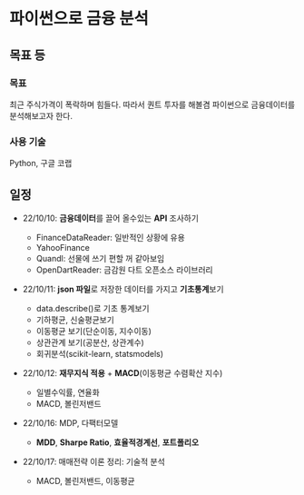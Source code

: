 # 파이썬으로 금융 분석

## 목표 등

### 목표

최근 주식가격이 폭락하며 힘들다. 따라서 퀀트 투자를 해볼겸 파이썬으로 금융데이터를 분석해보고자 한다.

### 사용 기술

Python, 구글 코랩

## 일정

- 22/10/10: **금융데이터**를 끌어 올수있는 **API** 조사하기
  - FinanceDataReader: 일반적인 상황에 유용
  - YahooFinance
  - Quandl: 선물에 쓰기 편할 꺼 같아보임
  - OpenDartReader: 금감원 다트 오픈소스 라이브러리 
- 22/10/11: **json 파일**로 저장한 데이터를 가지고 **기초통계**보기
  - data.describe()로 기초 통계보기
  - 기하평균, 신술평균보기
  - 이동평균 보기(단순이동, 지수이동)
  - 상관관계 보기(공분산, 상관계수)
  - 회귀분석(scikit-learn, statsmodels)

- 22/10/12: **재무지식 적용** + **MACD**(이동평균 수렴확산 지수)
  - 일별수익률, 연율화
  - MACD, 볼린저밴드
  
- 22/10/16: MDP, 다팩터모델

  - **MDD**, **Sharpe Ratio**, **효율적경계선**, **포트폴리오**

- 22/10/17: 매매전략 이론 정리: 기술적 분석
  - MACD, 볼린저밴드, 이동평균


